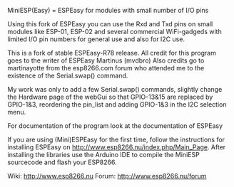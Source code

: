 MiniESP(Easy) = ESPEasy for modules with small number of I/O pins

Using this fork of ESPEasy you can use the Rxd and Txd pins on small modules like ESP-01, ESP-02 and several commercial WiFi-gadgeds with limited I/O pin numbers for general use and also for I2C use. 

This is a fork of stable ESPEasy-R78 release.
All credit for this program goes to the writer of ESPEasy Martinus (mvdbro)
Also credits go to martinayotte from the esp8266.com forum who attended me to the existence of the Serial.swap() command.

My work was only to add a few Serial.swap() commands, slightly change the Hardware page of the webGui so that GPIO-13&15 are replaced by GPIO-1&3, reordering the pin_list and adding GPIO-1&3 in the I2C selection menu.

For documentation of the program look at the documentation of ESPEasy

If you are using (Mini)ESPEasy for the first time, follow the instructions for installing ESPEasy on http://www.esp8266.nu/index.php/Main_Page. After installing the libraries use the Arduino IDE to compile the MiniESP sourcecode and flash your ESP8266.


Wiki: http://www.esp8266.nu
Forum: http://www.esp8266.nu/forum

